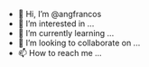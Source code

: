 - 👋 Hi, I’m @angfrancos
- 👀 I’m interested in ...
- 🌱 I’m currently learning ...
- 💞️ I’m looking to collaborate on ...
- 📫 How to reach me ...

<!---
angfrancos/angfrancos is a ✨ special ✨ repository because its `README.md` (this file) appears on your GitHub profile.
You can click the Preview link to take a look at your changes.
--->
